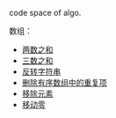 code space of algo.

数组：
+ [两数之和](https://leetcode.cn/problems/two-sum/description/)
+ [三数之和](https://leetcode.cn/problems/3sum/description/)
+ [反转字符串](https://leetcode.cn/problems/reverse-string/description/)
+ [删除有序数组中的重复项](https://leetcode.cn/problems/remove-duplicates-from-sorted-array/description/)
+ [移除元素](https://leetcode.cn/problems/remove-element/description/)
+ [移动零](https://leetcode.cn/problems/move-zeroes/description/)